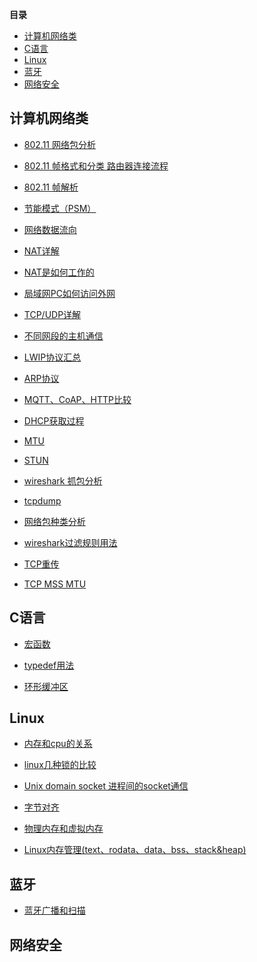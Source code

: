 **目录**
<!-- @import "[TOC]" {cmd="toc" depthFrom=1 depthTo=6 orderedList=false} -->

<!-- code_chunk_output -->

- [计算机网络类](#计算机网络类)
- [C语言](#c语言)
- [Linux](#linux)
- [蓝牙](#蓝牙)
- [网络安全](#网络安全)

<!-- /code_chunk_output -->

## 计算机网络类
- [802.11 网络包分析](https://blog.csdn.net/luffy5/article/details/121486617)

- [802.11 帧格式和分类 路由器连接流程](https://www.cnblogs.com/rougungun/p/14340489.html)

- [802.11 帧解析](https://www.cnblogs.com/LittleHann/p/3700357.html)

- [节能模式（PSM）](https://zhuanlan.zhihu.com/p/21623985)

- [网络数据流向](https://zhuanlan.zhihu.com/p/225668603)

- [NAT详解](https://info.support.huawei.com/info-finder/encyclopedia/zh/NAT.html)

- [NAT是如何工作的](https://www.zhihu.com/question/31332694)

- [局域网PC如何访问外网](https://zhuanlan.zhihu.com/p/339106514)

- [TCP/UDP详解](https://blog.csdn.net/hansionz/article/details/86435127)

- [不同网段的主机通信](https://blog.csdn.net/qq2539879928/article/details/106867253)

- [LWIP协议汇总](https://zhugeyifan.blog.csdn.net/article/details/111824101)

- [ARP协议](https://blog.csdn.net/qq_48391148/article/details/124180308)

- [MQTT、CoAP、HTTP比较](https://blog.csdn.net/bandaoyu/article/details/89364025)

- [DHCP获取过程](https://www.cnblogs.com/Wendy-r/p/12679241.html)

- [MTU](https://info.support.huawei.com/info-finder/encyclopedia/zh/MTU.html)

- [STUN](https://info.support.huawei.com/info-finder/encyclopedia/zh/STUN.html)

- [wireshark 抓包分析](https://zhuanlan.zhihu.com/p/142665708)

- [tcpdump](https://www.cnblogs.com/wongbingming/p/13212306.html)

- [网络包种类分析](https://cloud.tencent.com/developer/article/1982402)

- [wireshark过滤规则用法](https://blog.csdn.net/wojiaopanpan/article/details/69944970)

- [TCP重传](https://cloud.tencent.com/developer/article/1982402)

- [TCP MSS MTU](https://mp.weixin.qq.com/s/KVXnhyQnjgG_IB6fApedQw)
## C语言
- [宏函数](https://blog.csdn.net/imgosty/article/details/81901183)
- [typedef用法](https://zhuanlan.zhihu.com/p/81221267)

- [环形缓冲区](https://blog.csdn.net/baidu_39486224/article/details/83212844)

## Linux
- [内存和cpu的关系](https://cloud.tencent.com/developer/article/1597149)
- [linux几种锁的比较](https://blog.csdn.net/qq_18144747/article/details/86671284)
- [Unix domain socket 进程间的socket通信](https://www.cnblogs.com/sparkdev/p/8359028.html)

- [字节对齐](https://cloud.tencent.com/developer/article/1631792)

- [物理内存和虚拟内存](https://blog.csdn.net/qq_34888036/article/details/117969279)

- [Linux内存管理(text、rodata、data、bss、stack&heap)](https://www.cnblogs.com/DataArt/p/9879192.html)


## 蓝牙
- [蓝牙广播和扫描](https://blog.csdn.net/a1028732302/article/details/120366699)

## 网络安全
 


